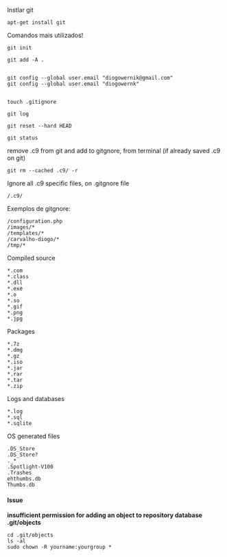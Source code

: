 Instlar git

    apt-get install git
    
Comandos mais utilizados!

    git init

    git add -A .


    git config --global user.email "diogowernik@gmail.com"
    git config --global user.email "diogowernk"


    touch .gitignore

    git log

    git reset --hard HEAD

    git status
    
remove .c9 from git and add to gitgnore, from terminal (if already saved .c9 on git)

    git rm --cached .c9/ -r

Ignore all .c9 specific files, on .gitgnore file

    /.c9/
    
Exemplos de gitgnore:

    /configuration.php
    /images/*
    /templates/*
    /carvalho-diogo/*
    /tmp/*


Compiled source

    *.com
    *.class
    *.dll
    *.exe
    *.o
    *.so
    *.gif
    *.png
    *.jpg

Packages

    *.7z
    *.dmg
    *.gz
    *.iso
    *.jar
    *.rar
    *.tar
    *.zip

Logs and databases

    *.log
    *.sql
    *.sqlite

OS generated files

    .DS_Store
    .DS_Store?
    ._*
    .Spotlight-V100
    .Trashes
    ehthumbs.db
    Thumbs.db

#### Issue

**insufficient permission for adding an object to repository database .git/objects**

    cd .git/objects
    ls -al
    sudo chown -R yourname:yourgroup *

